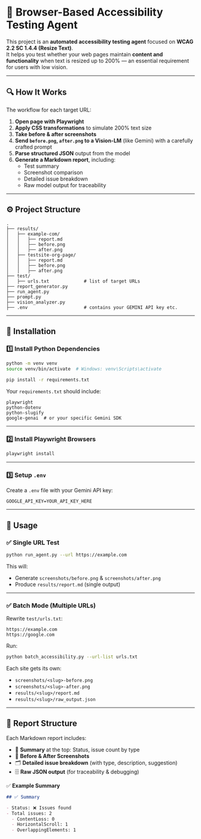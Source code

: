 
# 🧪 Browser-Based Accessibility Testing Agent

This project is an **automated accessibility testing agent** focused on **WCAG 2.2 SC 1.4.4 (Resize Text)**.  
It helps you test whether your web pages maintain **content and functionality** when text is resized up to 200% — an essential requirement for users with low vision.

---

## 🔍 How It Works

The workflow for each target URL:
1. **Open page with Playwright**  
2. **Apply CSS transformations** to simulate 200% text size  
3. **Take before & after screenshots**
4. **Send `before.png`, `after.png` to a Vision-LM** (like Gemini) with a carefully crafted prompt
5. **Parse structured JSON** output from the model
6. **Generate a Markdown report**, including:
   - Test summary
   - Screenshot comparison
   - Detailed issue breakdown
   - Raw model output for traceability

---

## ⚙️ Project Structure

```plaintext
.
├── results/
│   ├── example-com/
│   │   ├── report.md
│   │   ├── before.png
│   │   ├── after.png
│   ├── testsite-org-page/
│   │   ├── report.md
│   │   ├── before.png
│   │   ├── after.png
├── test/
│   ├── urls.txt             # list of target URLs
├── report_generator.py
├── run_agent.py  
├── prompt.py  
├── vision_analyzer.py  
├── .env                     # contains your GEMINI API key etc.
```

---

## 🚀 Installation

### 1️⃣ Install Python Dependencies

```bash
python -m venv venv
source venv/bin/activate  # Windows: venv\Scripts\activate

pip install -r requirements.txt
```

Your `requirements.txt` should include:

```plaintext
playwright
python-dotenv
python-slugify
google-genai  # or your specific Gemini SDK
```

---

### 2️⃣ Install Playwright Browsers

```bash
playwright install
```

---

### 3️⃣ Setup `.env`

Create a `.env` file with your Gemini API key:

```env
GOOGLE_API_KEY=YOUR_API_KEY_HERE
```

---

## 🏃 Usage

### ✅ Single URL Test

```bash
python run_agent.py --url https://example.com
```

This will:
- Generate `screenshots/before.png` & `screenshots/after.png`
- Produce `results/report.md` (single output)

---

### ✅ Batch Mode (Multiple URLs)

Rewrite `test/urls.txt`:

```plaintext
https://example.com
https://google.com
```

Run:

```bash
python batch_accessibility.py --url-list urls.txt
```

Each site gets its own:
- `screenshots/<slug>-before.png`
- `screenshots/<slug>-after.png`
- `results/<slug>/report.md`
- `results/<slug>/raw_output.json`

---

## 📑 Report Structure

Each Markdown report includes:
- 📝 **Summary** at the top: Status, issue count by type
- 📸 **Before & After Screenshots**
- 🗂️ **Detailed issue breakdown** (with type, description, suggestion)
- 🗄️ **Raw JSON output** (for traceability & debugging)

✅ **Example Summary**

```markdown
## ✅ Summary

- Status: ❌ Issues found
- Total issues: 2
  - ContentLoss: 0
  - HorizontalScroll: 1
  - OverlappingElements: 1
```
